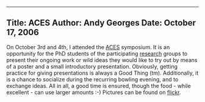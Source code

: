 -----
Title:  ACES
Author: Andy Georges
Date: October 17, 2006
-----







On October 3rd and 4th, I attended the
[ACES](http://www.elis.ugent.be/aces) symposium. It is an opportunity
for the PhD students of the participating
[research](http://www.hipeac.net/) groups to present their ongoing work
or wild ideas they would like to try out by means of a poster and a
small introductory presentation. Obviously, getting practice for giving
presentations is always a Good Thing (tm). Additionally, it is a chance
to socialize during the recurring bowling evening, and to exchange
ideas. All in all, a good time is ensured, though the food - while
excellent - can use larger amounts :-) Pictures can be found on
[flickr](http://www.flickr.com/search/?w=88172461@N00&q=aces&m=tags).




